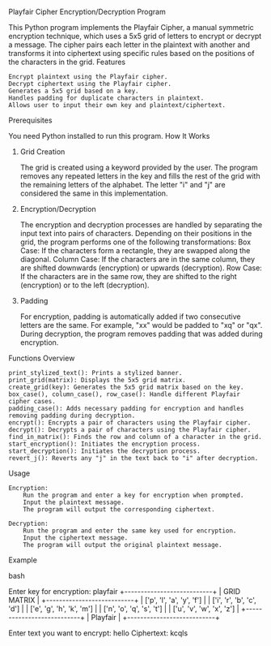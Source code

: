 Playfair Cipher Encryption/Decryption Program

This Python program implements the Playfair Cipher, a manual symmetric encryption technique, which uses a 5x5 grid of letters to encrypt or decrypt a message. The cipher pairs each letter in the plaintext with another and transforms it into ciphertext using specific rules based on the positions of the characters in the grid.
Features

    Encrypt plaintext using the Playfair cipher.
    Decrypt ciphertext using the Playfair cipher.
    Generates a 5x5 grid based on a key.
    Handles padding for duplicate characters in plaintext.
    Allows user to input their own key and plaintext/ciphertext.

Prerequisites

You need Python installed to run this program.
How It Works
1. Grid Creation

    The grid is created using a keyword provided by the user.
    The program removes any repeated letters in the key and fills the rest of the grid with the remaining letters of the alphabet.
    The letter "i" and "j" are considered the same in this implementation.

2. Encryption/Decryption

    The encryption and decryption processes are handled by separating the input text into pairs of characters.
    Depending on their positions in the grid, the program performs one of the following transformations:
        Box Case: If the characters form a rectangle, they are swapped along the diagonal.
        Column Case: If the characters are in the same column, they are shifted downwards (encryption) or upwards (decryption).
        Row Case: If the characters are in the same row, they are shifted to the right (encryption) or to the left (decryption).

3. Padding

    For encryption, padding is automatically added if two consecutive letters are the same. For example, "xx" would be padded to "xq" or "qx".
    During decryption, the program removes padding that was added during encryption.

Functions Overview

    print_stylized_text(): Prints a stylized banner.
    print_grid(matrix): Displays the 5x5 grid matrix.
    create_grid(key): Generates the 5x5 grid matrix based on the key.
    box_case(), column_case(), row_case(): Handle different Playfair cipher cases.
    padding_case(): Adds necessary padding for encryption and handles removing padding during decryption.
    encrypt(): Encrypts a pair of characters using the Playfair cipher.
    decrypt(): Decrypts a pair of characters using the Playfair cipher.
    find_in_matrix(): Finds the row and column of a character in the grid.
    start_encryption(): Initiates the encryption process.
    start_decryption(): Initiates the decryption process.
    revert_j(): Reverts any "j" in the text back to "i" after decryption.

Usage

    Encryption:
        Run the program and enter a key for encryption when prompted.
        Input the plaintext message.
        The program will output the corresponding ciphertext.

    Decryption:
        Run the program and enter the same key used for encryption.
        Input the ciphertext message.
        The program will output the original plaintext message.

Example

bash

Enter key for encryption:
playfair
+---------------------------+
|        GRID MATRIX        |
+---------------------------+
| ['p', 'l', 'a', 'y', 'f'] |
| ['i', 'r', 'b', 'c', 'd'] |
| ['e', 'g', 'h', 'k', 'm'] |
| ['n', 'o', 'q', 's', 't'] |
| ['u', 'v', 'w', 'x', 'z'] |
+---------------------------+
|         Playfair          |
+---------------------------+

Enter text you want to encrypt:
hello
Ciphertext: kcqls
